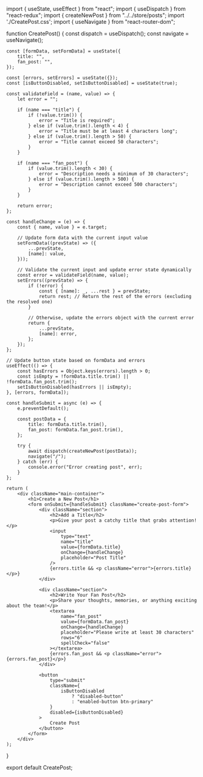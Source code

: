 import { useState, useEffect } from "react";
import { useDispatch } from "react-redux";
import { createNewPost } from "../../store/posts";
import './CreatePost.css';
import { useNavigate } from "react-router-dom";

function CreatePost() {
    const dispatch = useDispatch();
    const navigate = useNavigate();

    const [formData, setFormData] = useState({
        title: "",
        fan_post: "",        
    });

    const [errors, setErrors] = useState({});
    const [isButtonDisabled, setIsButtonDisabled] = useState(true);

    const validateField = (name, value) => {
        let error = "";

        if (name === "title") {
            if (!value.trim()) {
                error = "Title is required";
            } else if (value.trim().length < 4) {
                error = "Title must be at least 4 characters long";
            } else if (value.trim().length > 50) {
                error = "Title cannot exceed 50 characters";
            }
        }

        if (name === "fan_post") {
            if (value.trim().length < 30) {
                error = "Description needs a minimum of 30 characters";
            } else if (value.trim().length > 500) {
                error = "Description cannot exceed 500 characters";
            }
        }

        return error;
    };

    const handleChange = (e) => {
        const { name, value } = e.target;

        // Update form data with the current input value
        setFormData((prevState) => ({
            ...prevState,
            [name]: value,
        }));

        // Validate the current input and update error state dynamically
        const error = validateField(name, value);
        setErrors((prevState) => {
            if (!error) {
                const { [name]: _, ...rest } = prevState;
                return rest; // Return the rest of the errors (excluding the resolved one)
            }
    
            // Otherwise, update the errors object with the current error
            return {
                ...prevState,
                [name]: error,
            };
        });
    };

    // Update button state based on formData and errors
    useEffect(() => {
        const hasErrors = Object.keys(errors).length > 0;
        const isEmpty = !formData.title.trim() || !formData.fan_post.trim();
        setIsButtonDisabled(hasErrors || isEmpty);
    }, [errors, formData]);

    const handleSubmit = async (e) => {
        e.preventDefault();
    
        const postData = {
            title: formData.title.trim(),
            fan_post: formData.fan_post.trim(),
        };
    
        try {
            await dispatch(createNewPost(postData));
            navigate("/");
        } catch (err) {
            console.error("Error creating post", err);
        }
    };

    return (
        <div className="main-container">
            <h1>Create a New Post</h1>
            <form onSubmit={handleSubmit} className="create-post-form">
                <div className="section">
                    <h2>Add a Title</h2>
                    <p>Give your post a catchy title that grabs attention!</p>
                    <input
                        type="text"
                        name="title"
                        value={formData.title}
                        onChange={handleChange}
                        placeholder="Post Title"
                    />
                    {errors.title && <p className="error">{errors.title}</p>}
                </div>

                <div className="section">
                    <h2>Write Your Fan Post</h2>
                    <p>Share your thoughts, memories, or anything exciting about the team!</p>
                    <textarea
                        name="fan_post"
                        value={formData.fan_post}
                        onChange={handleChange}
                        placeholder="Please write at least 30 characters"
                        rows="6"
                        spellCheck="false"
                    ></textarea>
                    {errors.fan_post && <p className="error">{errors.fan_post}</p>}
                </div>

                <button
                    type="submit"
                    className={
                        isButtonDisabled
                            ? "disabled-button"
                            : "enabled-button btn-primary"
                    }
                    disabled={isButtonDisabled}
                >
                    Create Post
                </button>
            </form>
        </div>
    );
}

export default CreatePost;